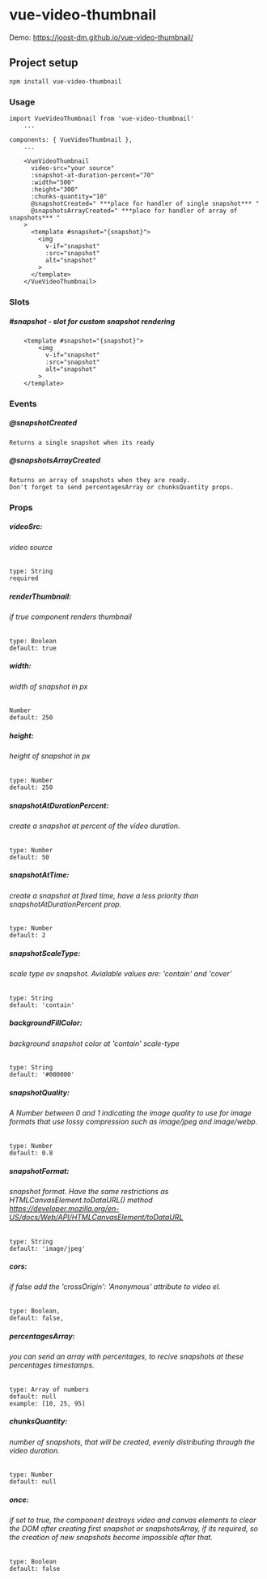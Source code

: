 # vue-video-thumbnail

Demo: https://joost-dm.github.io/vue-video-thumbnail/
## Project setup
```
npm install vue-video-thumbnail
```

### Usage
```
import VueVideoThumbnail from 'vue-video-thumbnail'
    ...
    
components: { VueVideoThumbnail },
    ...
```

```
    <VueVideoThumbnail
      video-src="your source"
      :snapshot-at-duration-percent="70"
      :width="500"
      :height="300"
      :chunks-quantity="10"
      @snapshotCreated=" ***place for handler of single snapshot*** "
      @snapshotsArrayCreated=" ***place for handler of array of snapshots*** "
    >
      <template #snapshot="{snapshot}">
        <img
          v-if="snapshot"
          :src="snapshot"
          alt="snapshot"
        >
      </template>
    </VueVideoThumbnail>
```
### Slots
##### #snapshot - slot for custom snapshot rendering
```
    <template #snapshot="{snapshot}"> 
        <img
          v-if="snapshot"
          :src="snapshot"
          alt="snapshot"
        >
    </template>
```

### Events
 ##### @snapshotCreated
    Returns a single snapshot when its ready

##### @snapshotsArrayCreated
    Returns an array of snapshots when they are ready.
    Don't forget to send percentagesArray or chunksQuantity props.
### Props

##### videoSrc:
###### video source 
    type: String
    required
    
##### renderThumbnail:
###### if true component renders thumbnail
    type: Boolean
    default: true

##### width:
###### width of snapshot in px
    Number
    default: 250
      
##### height:
###### height of snapshot in px
    type: Number
    default: 250
    
##### snapshotAtDurationPercent:
###### create a snapshot at percent of the video duration.
    type: Number
    default: 50

##### snapshotAtTime: 
###### create a snapshot at fixed time, have a less priority than snapshotAtDurationPercent prop.
    type: Number
    default: 2
    
##### snapshotScaleType:
###### scale type ov snapshot. Avialable values are: 'contain' and 'cover'
    type: String
    default: 'contain'
    
##### backgroundFillColor: 
###### background snapshot color at 'contain' scale-type
    type: String
    default: '#000000'
    
##### snapshotQuality:
###### A Number between 0 and 1 indicating the image quality to use for image formats that use lossy compression such as image/jpeg and image/webp.
    type: Number
    default: 0.8
    
##### snapshotFormat: 
###### snapshot format. Have the same restrictions as HTMLCanvasElement.toDataURL() method https://developer.mozilla.org/en-US/docs/Web/API/HTMLCanvasElement/toDataURL
    type: String
    default: 'image/jpeg'
    
##### cors: 
###### if false add the 'crossOrigin': 'Anonymous' attribute to video el.
    type: Boolean,
    default: false,
    
##### percentagesArray:
###### you can send an array with percentages, to recive snapshots at these percentages timestamps.
    type: Array of numbers
    default: null
    example: [10, 25, 95]
        
##### chunksQuantity:
###### number of snapshots, that will be created, evenly distributing through the video duration.
    type: Number
    default: null
     
##### once:
###### if set to true, the component destroys video and canvas elements to clear the DOM after creating first snapshot or snapshotsArray, if its required, so the creation of new snapshots become impossible after that.
    type: Boolean
    default: false

